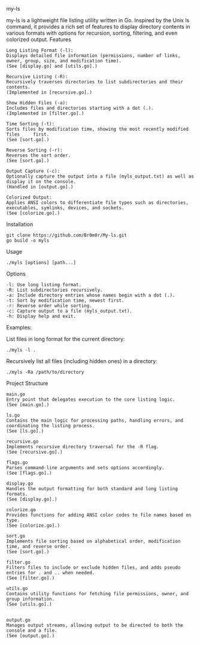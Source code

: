 my-ls

my-ls is a lightweight file listing utility written in Go. Inspired by the Unix ls command, it provides a rich set of features to display directory contents in various formats with options for recursion, sorting, filtering, and even colorized output.
Features

    Long Listing Format (-l):
    Displays detailed file information (permissions, number of links, owner, group, size, and modification time).
    (See [display.go] and [utils.go].)

    Recursive Listing (-R):
    Recursively traverses directories to list subdirectories and their contents.
    (Implemented in [recursive.go].)

    Show Hidden Files (-a):
    Includes files and directories starting with a dot (.).
    (Implemented in [filter.go].)

    Time Sorting (-t):
    Sorts files by modification time, showing the most recently modified files     first.
    (See [sort.go].)

    Reverse Sorting (-r):
    Reverses the sort order.
    (See [sort.go].)

    Output Capture (-c):
    Optionally capture the output into a file (myls_output.txt) as well as display it on the console.
    (Handled in [output.go].)

    Colorized Output:
    Applies ANSI colors to differentiate file types such as directories, executables, symlinks, devices, and sockets.
    (See [colorize.go].)

Installation

    git clone https://github.com/Br0m0r/My-ls.git
    go build -o myls 

Usage

    ./myls [options] [path...]

Options

    -l: Use long listing format.
    -R: List subdirectories recursively.
    -a: Include directory entries whose names begin with a dot (.).
    -t: Sort by modification time, newest first.
    -r: Reverse order while sorting.
    -c: Capture output to a file (myls_output.txt).
    -h: Display help and exit.

Examples:

List files in long format for the current directory:

    ./myls -l .

Recursively list all files (including hidden ones) in a directory:

    ./myls -Ra /path/to/directory

Project Structure

    main.go
    Entry point that delegates execution to the core listing logic.
    (See [main.go].)

    ls.go
    Contains the main logic for processing paths, handling errors, and coordinating the listing process.
    (See [ls.go].)

    recursive.go
    Implements recursive directory traversal for the -R flag.
    (See [recursive.go].)

    flags.go
    Parses command-line arguments and sets options accordingly.
    (See [flags.go].)

    display.go
    Handles the output formatting for both standard and long listing formats.
    (See [display.go].)

    colorize.go
    Provides functions for adding ANSI color codes to file names based on type.
    (See [colorize.go].)

    sort.go
    Implements file sorting based on alphabetical order, modification time, and reverse order.
    (See [sort.go].)

    filter.go
    Filters files to include or exclude hidden files, and adds pseudo entries for . and .. when needed.
    (See [filter.go].)

    utils.go
    Contains utility functions for fetching file permissions, owner, and group information.
    (See [utils.go].)

  
    output.go
    Manages output streams, allowing output to be directed to both the console and a file.
    (See [output.go].)

